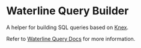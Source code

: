 # Waterline Query Builder

A helper for building SQL queries based on [Knex](http://knexjs.org).

Refer to [Waterline Query Docs](https://github.com/particlebanana/waterline-query-docs) for more information.
